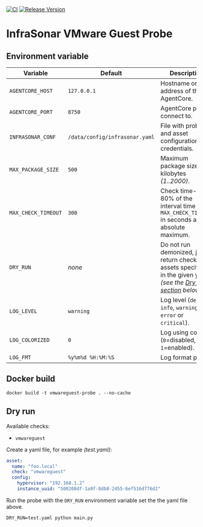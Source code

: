 [![CI](https://github.com/infrasonar/vmwareguest-probe/workflows/CI/badge.svg)](https://github.com/infrasonar/vmwareguest-probe/actions)
[![Release Version](https://img.shields.io/github/release/infrasonar/vmwareguest-probe)](https://github.com/infrasonar/vmwareguest-probe/releases)

# InfraSonar VMware Guest Probe

## Environment variable

Variable            | Default                        | Description
------------------- | ------------------------------ | ------------
`AGENTCORE_HOST`    | `127.0.0.1`                    | Hostname or Ip address of the AgentCore.
`AGENTCORE_PORT`    | `8750`                         | AgentCore port to connect to.
`INFRASONAR_CONF`   | `/data/config/infrasonar.yaml` | File with probe and asset configuration like credentials.
`MAX_PACKAGE_SIZE`  | `500`                          | Maximum package size in kilobytes _(1..2000)_.
`MAX_CHECK_TIMEOUT` | `300`                          | Check time-out is 80% of the interval time with `MAX_CHECK_TIMEOUT` in seconds as absolute maximum.
`DRY_RUN`           | _none_                         | Do not run demonized, just return checks and assets specified in the given yaml _(see the [Dry run section](#dry-run) below)_.
`LOG_LEVEL`         | `warning`                      | Log level (`debug`, `info`, `warning`, `error` or `critical`).
`LOG_COLORIZED`     | `0`                            | Log using colors (`0`=disabled, `1`=enabled).
`LOG_FMT`           | `%y%m%d %H:%M:%S`              | Log format prefix.

## Docker build

```
docker build -t vmwareguest-probe . --no-cache
```

## Dry run

Available checks:
- `vmwareguest`

Create a yaml file, for example _(test.yaml)_:

```yaml
asset:
  name: "foo.local"
  check: "vmwareguest"
  config:
    hypervisor: "192.168.1.2"
    instance_uuid: "500208df-1a9f-8db8-2d55-6ef516d776d2"
```

Run the probe with the `DRY_RUN` environment variable set the the yaml file above.

```
DRY_RUN=test.yaml python main.py
```
